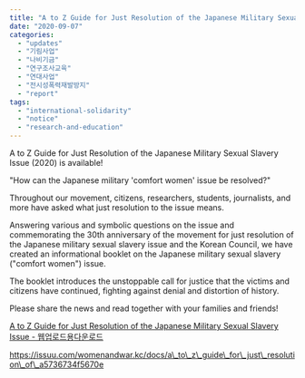 ```yaml
---
title: "A to Z Guide for Just Resolution of the Japanese Military Sexual Slavery Issue (2020)"
date: "2020-09-07"
categories: 
  - "updates"
  - "기림사업"
  - "나비기금"
  - "연구조사교육"
  - "연대사업"
  - "전시성폭력재발방지"
  - "report"
tags: 
  - "international-solidarity"
  - "notice"
  - "research-and-education"
---
```


A to Z Guide for Just Resolution of the Japanese Military Sexual Slavery Issue (2020) is available!

"How can the Japanese military 'comfort women' issue be resolved?"

Throughout our movement, citizens, researchers, students, journalists, and more have asked what just resolution to the issue means.

Answering various and symbolic questions on the issue and commemorating the 30th anniversary of the movement for just resolution of the Japanese military sexual slavery issue and the Korean Council, we have created an informational booklet on the Japanese military sexual slavery ("comfort women") issue.

The booklet introduces the unstoppable call for justice that the victims and citizens have continued, fighting against denial and distortion of history.

Please share the news and read together with your families and friends!

[A to Z Guide for Just Resolution of the Japanese Military Sexual Slavery Issue - 웹업로드용](https://r2.womenandwar.net/2020/09/A-to-Z-Guide-for-Just-Resolution-of-the-Japanese-Military-Sexual-Slavery-Issue-웹업로드용.pdf)[다운로드](https://r2.womenandwar.net/2020/09/A-to-Z-Guide-for-Just-Resolution-of-the-Japanese-Military-Sexual-Slavery-Issue-웹업로드용.pdf)

https://issuu.com/womenandwar.kc/docs/a\_to\_z\_guide\_for\_just\_resolution\_of\_a5736734f5670e
